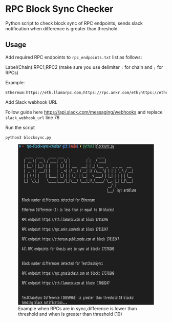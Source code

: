 # RPC Block Sync Checker

Python script to check block sync of RPC endpoints, sends slack notification when difference is greater than threshold.

## Usage 

Add required RPC endpoints to `rpc_endpoints.txt` list as follows:

Label(Chain):RPC1;RPC2 (make sure you use delimiter `:` for chain and `;` for RPCs)

Example:
```
Ethereum:https://eth.llamarpc.com;https://rpc.ankr.com/eth;https://ethereum.publicnode.com
```

Add Slack webhook URL

Follow guide here https://api.slack.com/messaging/webhooks and replace `slack_webhook_url` line 78

Run the script

```
python3 blocksync.py
```
<figure>
    <img src=".github/images/rpcblocksync.png" width="800" height="500">
    <figcaption>
        Example when RPCs are in sync,difference is lower than threshold and when is greater than threshold (10)
    </figcaption>
</figure>

